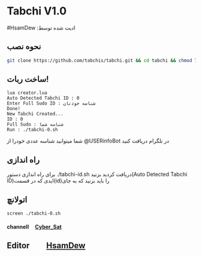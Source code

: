 # Tabchi V1.0
#HsamDew :ادیت شده توسط

## نحوه نصب
```bash
git clone https://github.com/tabchis/tabchi.git && cd tabchi && chmod 777 install.sh && chmod 777 telegamer.sh && ./install.sh && lua creator.lua
```
## ساخت ربات!
```
lua creator.lua
Auto Detected Tabchi ID : 0
Enter Full Sudo ID : شناسه خودتان
Done!
New Tabchi Created...
ID : 0
Full Sudo : شناسه شما
Run : ./tabchi-0.sh
```
شما میتوانید شناسه عددی خودرا از @USERinfoBot در تلگرام دریافت کنید

## راه اندازی
برای راه اندازی دستور 
./tabchi-id.sh
دریافت کردید بزنید(Auto Detected Tabchi ID)ایدی که در قسمت(id)را باید بزنید که به جای

## اتولانچ
<code>screen ./tabchi-0.sh</code>


#### channell     [Cyber_Sat](https://telegram.me/Cyber_Sat)


## Editor         [HsamDew](http://telegram.me/HsamDew)

